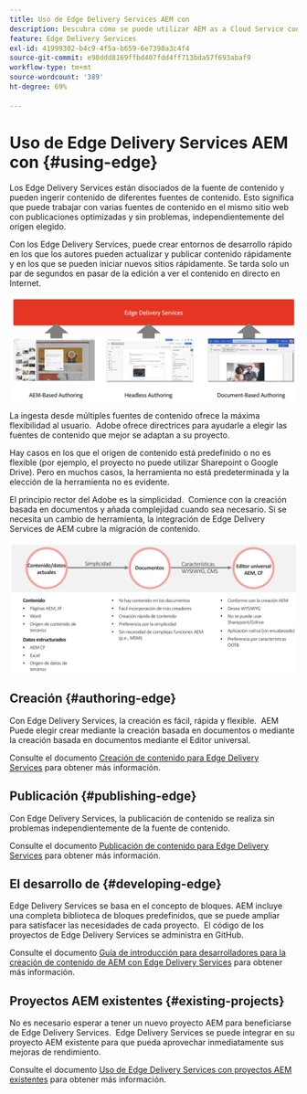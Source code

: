 ```yaml
---
title: Uso de Edge Delivery Services AEM con
description: Descubra cómo se puede utilizar AEM as a Cloud Service con Edge Delivery Services.
feature: Edge Delivery Services
exl-id: 41999302-b4c9-4f5a-b659-6e7398a3c4f4
source-git-commit: e98ddd8169ffbd407fdd4ff713bda57f693abaf9
workflow-type: tm+mt
source-wordcount: '389'
ht-degree: 69%

---
```



# Uso de Edge Delivery Services AEM con {#using-edge}

Los Edge Delivery Services están disociados de la fuente de contenido y pueden ingerir contenido de diferentes fuentes de contenido. Esto significa que puede trabajar con varias fuentes de contenido en el mismo sitio web con publicaciones optimizadas y sin problemas, independientemente del origen elegido.

Con los Edge Delivery Services, puede crear entornos de desarrollo rápido en los que los autores pueden actualizar y publicar contenido rápidamente y en los que se pueden iniciar nuevos sitios rápidamente. Se tarda solo un par de segundos en pasar de la edición a ver el contenido en directo en Internet.

![Fuentes de contenido para Edge Delivery](assets/content-sources.png)

La ingesta desde múltiples fuentes de contenido ofrece la máxima flexibilidad al usuario.  Adobe ofrece directrices para ayudarle a elegir las fuentes de contenido que mejor se adaptan a su proyecto.

Hay casos en los que el origen de contenido está predefinido o no es flexible (por ejemplo, el proyecto no puede utilizar Sharepoint o Google Drive). Pero en muchos casos, la herramienta no está predeterminada y la elección de la herramienta no es evidente.

El principio rector del Adobe es la simplicidad.  Comience con la creación basada en documentos y añada complejidad cuando sea necesario. Si se necesita un cambio de herramienta, la integración de Edge Delivery Services de AEM cubre la migración de contenido.

![Flexibilidad de fuente de contenido](assets/content-source-flexiblity.png)

## Creación {#authoring-edge}

Con Edge Delivery Services, la creación es fácil, rápida y flexible.  AEM Puede elegir crear mediante la creación basada en documentos o mediante la creación basada en documentos mediante el Editor universal.

Consulte el documento [Creación de contenido para Edge Delivery Services](/help/edge/aem-authoring/authoring.md) para obtener más información.

## Publicación {#publishing-edge}

Con Edge Delivery Services, la publicación de contenido se realiza sin problemas independientemente de la fuente de contenido. 

Consulte el documento [Publicación de contenido para Edge Delivery Services](/help/edge/aem-authoring/publishing.md) para obtener más información.

## El desarrollo de {#developing-edge}

Edge Delivery Services se basa en el concepto de bloques. AEM incluye una completa biblioteca de bloques predefinidos, que se puede ampliar para satisfacer las necesidades de cada proyecto.  El código de los proyectos de Edge Delivery Services se administra en GitHub.

Consulte el documento [Guía de introducción para desarrolladores para la creación de contenido de AEM con Edge Delivery Services](/help/edge/aem-authoring/edge-dev-getting-started.md) para obtener más información.

## Proyectos AEM existentes {#existing-projects}

No es necesario esperar a tener un nuevo proyecto AEM para beneficiarse de Edge Delivery Services.  Edge Delivery Services se puede integrar en su proyecto AEM existente para que pueda aprovechar inmediatamente sus mejoras de rendimiento.

Consulte el documento [Uso de Edge Delivery Services con proyectos AEM existentes](/help/edge/aem-authoring/existing-projects.md) para obtener más información.
